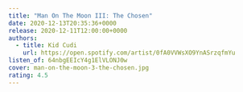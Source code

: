 ```yaml
---
title: "Man On The Moon III: The Chosen"
date: 2020-12-13T20:35:36+0000
release: 2020-12-11T12:00:00+0000
authors:
  - title: Kid Cudi
    url: https://open.spotify.com/artist/0fA0VVWsXO9YnASrzqfmYu
listen_of: 64nbgEEIcY4g1ElVLONJ0w
cover: man-on-the-moon-3-the-chosen.jpg
rating: 4.5
---
```

